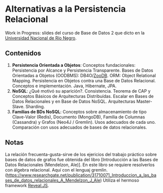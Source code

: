 # Alternativas a la Persistencia Relacional

Work in Progress: slides del curso de Base de Datos 2 que dicto en la [Universidad Nacional de Río Negro](http://sedeatlantica.unrn.edu.ar/).

## Contenidos
1. **Persistencia Orientada a Objetos**: Conceptos fundacionales: Persistencia por Alcance y Persistencia Transparente. Bases de Datos Orientadas a Objetos (OODBMS): DB4O/[ZooDB](https://github.com/tzaeschke/zoodb).
ORM: Object Relational Mapping. Persistencia en Objetos contra una Base de Datos Relacional. Conceptos e implementación. Java, Hibernate, JPA.
2. **NoSQL**: ¿Qué motivó su aparición?. Consistencia. Teorema de CAP y Conceptos Básicos de Arquitecturas Distribuídas. Escalar en Bases de Datos Relacionales y en Base de Datos NoSQL. Arquitecturas Master-Slave. Sharding.
3. **Familias de BDs NoSQL**: Conceptos sobre almacenamiento de tipo Clave-Valor (Redis), Documento (MongoDB), Familia de Columnas (Cassandra) y Grafos (Neo4J / Gremlin). Usos adecuados de cada uno. Comparación con usos adecuados de bases de datos relacionales.

## Notas
La relación frecuenta-gusta-sirve de los ejericios del trabajo práctico sobre bases de datos de grafos fue obtenida del libro [Introducción a las Bases de Datos Relacionales (Mendelzon, Ale)]. En este libro se requiere resolverlos con álgebra relacional. Aquí con el lenguaj gremlin. (https://www.researchgate.net/publication/31710071_Introduccion_a_las_bases_de_datos_relacionales_A_Mendelzon_J_Ale)
Utiliza el hermoso framework [Reveal.JS](http://revealjs.com).
